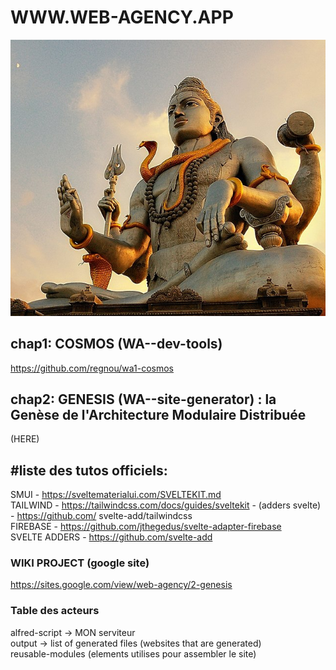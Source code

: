 # WWW.WEB-AGENCY.APP

![logo](https://github.com/regnou/wa2-genesis/blob/main/i/genesis.jpg)

## chap1: COSMOS (WA--dev-tools)

https://github.com/regnou/wa1-cosmos

## chap2: GENESIS (WA--site-generator) : la Genèse de l'Architecture Modulaire Distribuée

(HERE)

## #liste des tutos officiels:

SMUI - https://sveltematerialui.com/SVELTEKIT.md  
TAILWIND - https://tailwindcss.com/docs/guides/sveltekit - (adders svelte) - https://github.com/ svelte-add/tailwindcss  
FIREBASE - https://github.com/jthegedus/svelte-adapter-firebase  
SVELTE ADDERS - https://github.com/svelte-add

### WIKI PROJECT (google site)

https://sites.google.com/view/web-agency/2-genesis

### Table des acteurs

alfred-script -> MON serviteur  
output -> list of generated files (websites that are generated)  
reusable-modules (elements utilises pour assembler le site)
